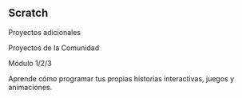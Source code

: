 ## Scratch

Proyectos adicionales

Proyectos de la Comunidad

Módulo 1/2/3

Aprende cómo programar tus propias historias interactivas, juegos y animaciones.